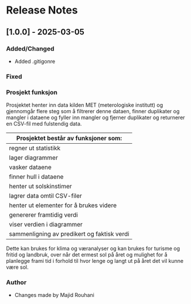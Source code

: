 # Release Notes

## [1.0.0] - 2025-03-05

### Added/Changed

- Added .gitigonre

### Fixed

### Prosjekt funksjon

Prosjektet henter inn data kilden MET (meterologiske institutt) og gjennomgår flere steg som å filtrerer denne dataen, finner duplikater og mangler i dataene og fyller inn mangler og fjerner duplikater og returnerer en CSV-fil med fulstendig data. 

|Prosjektet består av funksjoner som:|
|-----------------------------------|
|regner ut statistikk|
| lager diagrammer|
| vasker dataene|
| finner hull i dataene|
| henter ut solskinstimer|
| lagrer data omtil CSV-filer|
| henter ut elementer for å brukes videre|
| genererer framtidig verdi|
| viser verdien i diagrammer|
| sammenligning av predikert og faktisk verdi|

Dette kan brukes for klima og væranalyser og kan brukes for turisme og fritid og landbruk, over når det ermest sol på året og mulighet for å planlegge frami tid i forhold til hvor lenge og langt ut på året det vil kunne være sol.

### Author

- Changes made by Majid Rouhani


